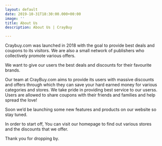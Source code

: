 ```yaml
---
layout: default
date: 2019-10-31T18:30:00.000+00:00
image: ''
title: About Us
description: About Us | CrayBuy

---
```

Craybuy.com was launched in 2018 with the goal to provide best deals and coupons to its visitors. We are also a small network of publishers who collectively promote various offers.

We want to give our users the best deals and discounts for their favourite brands.

Our team at CrayBuy.com aims to provide its users with massive discounts and offers through which they can save your hard earned money for various categories and stores. We take pride in providing best service to our userss. Users are allowed to share coupons with their friends and families and help spread the love!

Soon we’d be launching some new features and products on our website so stay tuned.

In order to start off, You can visit our homepage to find out various stores and the discounts that we offer.

Thank you for dropping by.